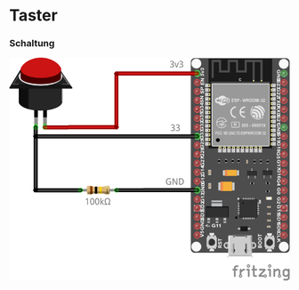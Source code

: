 # Taster

### Schaltung
![alt text](https://github.com/Indivikar/IoT_Examples/blob/main/Taster/images/Button_Schema.png?raw=true)
